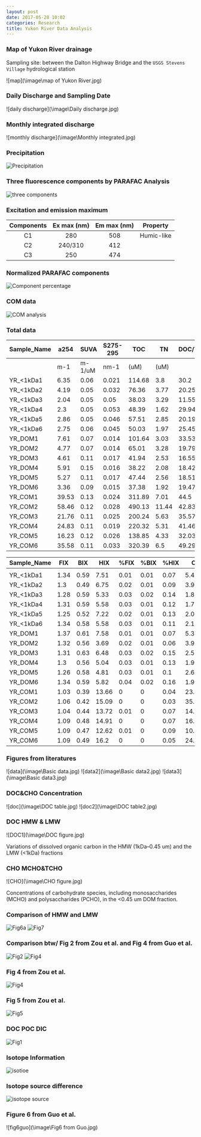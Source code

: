 ```yaml
---
layout: post
date: 2017-05-28 10:02
categories: Research
title: Yukon River Data Analysis
---
```

### Map of Yukon River drainage

Sampling site: between the Dalton Highway Bridge and the `USGS Stevens Village` hydrological station

![map](\image\map of Yukon River.jpg)

### Daily Discharge and Sampling Date
![daily discharge](\image\Daily discharge.jpg)

### Monthly integrated discharge
![monthly discharge](\image\Monthly integrated.jpg)

### Precipitation
![Precipitation](\image\Precipitation.jpg)

### Three fluorescence components by PARAFAC Analysis

![three components](\image\Fluorescence-EEM-Plot-of-component-Combined.jpg)

### Excitation and emission maximum

|Components|  Ex max (nm) | Em max (nm) |Property|
|:--:|:-------:|:------:|:--------:|
| C1 |   280   |   508  |Humic-like|
| C2 | 240/310 |   412  |
| C3 |   250   |   474  |

### Normalized PARAFAC components
![Component percentage](\image\COM-C1-C2-C3.jpg)

### COM data

![COM analysis](\image\Analysis.jpg)

### Total data

| Sample_Name | a254  | SUVA   | S275-295 | TOC    | TN    | DOC/TN | Weight | Carbon percentage | Nitrogen percentage | MCHO   | %MCHO |
|-------------|-------|--------|----------|--------|-------|--------|--------|-------------------|---------------------|--------|-------|
|             | m-1   | m-1/uM | nm-1     | (uM)   | (uM)  |        | mg     | %                 | %                   | (uM-C) | %     |
| YR_<1kDa1   | 6.35  | 0.06   | 0.021    | 114.68 | 3.8   | 30.2   | 3.01   | 4.57              | 0.18                | 14.85  | 12.95 |
| YR_<1kDa2   | 4.19  | 0.05   | 0.032    | 76.36  | 3.77  | 20.25  | 3.62   | 2.53              | 0.15                | 13.64  | 17.86 |
| YR_<1kDa3   | 2.04  | 0.05   | 0.05     | 38.03  | 3.29  | 11.55  | 3.36   | 1.36              | 0.14                | 13.18  | 34.65 |
| YR_<1kDa4   | 2.3   | 0.05   | 0.053    | 48.39  | 1.62  | 29.94  | 3.08   | 1.89              | 0.07                | 15.66  | 32.36 |
| YR_<1kDa5   | 2.86  | 0.05   | 0.046    | 57.51  | 2.85  | 20.19  | 3.11   | 2.22              | 0.13                | 16.89  | 29.37 |
| YR_<1kDa6   | 2.75  | 0.06   | 0.045    | 50.03  | 1.97  | 25.45  | 3.71   | 1.62              | 0.07                | 6.29   | 12.57 |
| YR_DOM1     | 7.61  | 0.07   | 0.014    | 101.64 | 3.03  | 33.53  | 2.95   | 4.13              | 0.14                | 21.43  | 21.08 |
| YR_DOM2     | 4.77  | 0.07   | 0.014    | 65.01  | 3.28  | 19.79  | 3.24   | 2.41              | 0.14                | 16.03  | 24.65 |
| YR_DOM3     | 4.61  | 0.11   | 0.017    | 41.94  | 2.53  | 16.55  | 3.96   | 1.27              | 0.09                | 12.53  | 29.87 |
| YR_DOM4     | 5.91  | 0.15   | 0.016    | 38.22  | 2.08  | 18.42  | 3.16   | 1.45              | 0.09                | 5.8    | 15.18 |
| YR_DOM5     | 5.27  | 0.11   | 0.017    | 47.44  | 2.56  | 18.51  | 3.62   | 1.57              | 0.1                 | 16.39  | 34.55 |
| YR_DOM6     | 3.36  | 0.09   | 0.015    | 37.38  | 1.92  | 19.47  | 2.98   | 1.51              | 0.09                | 8.98   | 24.01 |
| YR_COM1     | 39.53 | 0.13   | 0.024    | 311.89 | 7.01  | 44.5   | 1.91   | 19.6              | 0.51                | 105.83 | 33.93 |
| YR_COM2     | 58.46 | 0.12   | 0.028    | 490.13 | 11.44 | 42.83  | 3.32   | 17.72             | 0.48                | 141.08 | 28.78 |
| YR_COM3     | 21.76 | 0.11   | 0.025    | 200.24 | 5.63  | 35.57  | 1.67   | 14.39             | 0.47                | 55.48  | 27.71 |
| YR_COM4     | 24.83 | 0.11   | 0.019    | 220.32 | 5.31  | 41.46  | 1.79   | 14.77             | 0.42                | 73.61  | 33.41 |
| YR_COM5     | 16.23 | 0.12   | 0.026    | 138.85 | 4.33  | 32.03  | 1.65   | 10.1              | 0.37                | 55.44  | 39.92 |
| YR_COM6     | 35.58 | 0.11   | 0.033    | 320.39 | 6.5   | 49.29  | 2.95   | 13.03             | 0.31                | 81.23  | 25.35 |

| Sample_Name | FIX  | BIX  | HIX   | %FIX | %BIX | %HIX | C1     | C2     | C3     | %C1   | %C2   | %C3   |
|-------------|------|------|-------|------|------|------|--------|--------|--------|-------|-------|-------|
|             |      |      |       |      |      |      |        |        |        |       |       |       |
| YR_<1kDa1   | 1.34 | 0.59 | 7.51  | 0.01 | 0.01 | 0.07 | 5.421  | 15.402 | 11.369 | 0.047 | 0.134 | 0.099 |
| YR_<1kDa2   | 1.3  | 0.49 | 6.75  | 0.02 | 0.01 | 0.09 | 3.912  | 12.088 | 8.324  | 0.034 | 0.105 | 0.073 |
| YR_<1kDa3   | 1.28 | 0.59 | 5.33  | 0.03 | 0.02 | 0.14 | 1.818  | 5.289  | 3.717  | 0.016 | 0.046 | 0.032 |
| YR_<1kDa4   | 1.31 | 0.59 | 5.58  | 0.03 | 0.01 | 0.12 | 1.734  | 4.999  | 3.566  | 0.015 | 0.044 | 0.031 |
| YR_<1kDa5   | 1.25 | 0.52 | 7.22  | 0.02 | 0.01 | 0.13 | 2.06   | 5.472  | 4.263  | 0.018 | 0.048 | 0.037 |
| YR_<1kDa6   | 1.34 | 0.58 | 5.58  | 0.03 | 0.01 | 0.11 | 2.135  | 5.725  | 4.414  | 0.019 | 0.05  | 0.038 |
| YR_DOM1     | 1.37 | 0.61 | 7.58  | 0.01 | 0.01 | 0.07 | 5.353  | 15.205 | 10.979 | 0.047 | 0.133 | 0.096 |
| YR_DOM2     | 1.32 | 0.56 | 3.69  | 0.02 | 0.01 | 0.06 | 3.997  | 12.736 | 8.304  | 0.035 | 0.111 | 0.072 |
| YR_DOM3     | 1.31 | 0.63 | 6.48  | 0.03 | 0.02 | 0.15 | 2.586  | 7.11   | 5.365  | 0.023 | 0.062 | 0.047 |
| YR_DOM4     | 1.3  | 0.56 | 5.04  | 0.03 | 0.01 | 0.13 | 1.979  | 5.927  | 4.173  | 0.017 | 0.052 | 0.036 |
| YR_DOM5     | 1.26 | 0.58 | 4.81  | 0.03 | 0.01 | 0.1  | 2.683  | 7.211  | 5.505  | 0.023 | 0.063 | 0.048 |
| YR_DOM6     | 1.34 | 0.59 | 5.82  | 0.04 | 0.02 | 0.16 | 1.993  | 5.181  | 4.126  | 0.017 | 0.045 | 0.036 |
| YR_COM1     | 1.03 | 0.39 | 13.66 | 0    | 0    | 0.04 | 23.412 | 24.319 | 34.765 | 0.204 | 0.212 | 0.303 |
| YR_COM2     | 1.06 | 0.42 | 15.09 | 0    | 0    | 0.03 | 35.498 | 35.186 | 49.029 | 0.31  | 0.307 | 0.428 |
| YR_COM3     | 1.04 | 0.44 | 13.72 | 0.01 | 0    | 0.07 | 14.185 | 17.107 | 22.409 | 0.124 | 0.149 | 0.195 |
| YR_COM4     | 1.09 | 0.48 | 14.91 | 0    | 0    | 0.07 | 16.139 | 17.396 | 25.885 | 0.141 | 0.152 | 0.226 |
| YR_COM5     | 1.09 | 0.47 | 12.62 | 0.01 | 0    | 0.09 | 10.179 | 11.375 | 16.713 | 0.089 | 0.099 | 0.146 |
| YR_COM6     | 1.09 | 0.49 | 16.2  | 0    | 0    | 0.05 | 24.492 | 24.344 | 36.793 | 0.214 | 0.212 | 0.321 |


### Figures from literatures

![data](\image\Basic data.jpg)
![data2](\image\Basic data2.jpg)
![data3](\image\Basic data3.jpg)

### DOC&CHO Concentration

![doc](\image\DOC table.jpg)
![doc2](\image\DOC table2.jpg)

### DOC HMW & LMW
![DOC1](\image\DOC figure.jpg)

Variations of dissolved organic carbon in the HMW (1kDa–0.45 um) and the LMW (<1kDa) fractions

### CHO MCHO&TCHO

![CHO](\image\CHO figure.jpg)

Concentrations of carbohydrate species, including monosaccharides (MCHO) and polysaccharides (PCHO), in the <0.45 um DOM fraction.

### Comparison of HMW and LMW

![Fig6a](\image\Fig6a.jpg)
![Fig7](\image\Fig7.jpg)

### Comparison btw/ Fig 2 from Zou et al. and Fig 4 from Guo et al.

![Fig2](\image\Fig2_from_zou.jpg)
![Fig4](\image\Fig4_from_Guo.jpg)

### Fig 4 from Zou et al.

![Fig4](\image\Fig4_from_zou.jpg)

### Fig 5 from Zou et al.

![Fig5](\image\Fig5_from_zou.jpg)

### DOC POC DIC

![Fig1](\image\DOC-POC-DIC.jpg)

### Isotope Information

![isotioe](\image\Isotope.jpg)

### Isotope source difference

![isotope source](\image\isotope-source.jpg)

### Figure 6 from Guo et al.

![fig6guo](\image\Fig6 from Guo.jpg)
